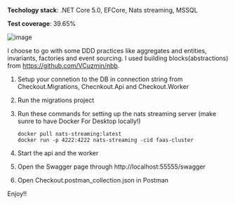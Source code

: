 
**Techology stack**: .NET Core 5.0, EFCore, Nats streaming, MSSQL

**Test coverage**: 39.65%

![image](https://user-images.githubusercontent.com/40390118/151759559-1a1abc36-b069-47d5-a8da-d75ae2196291.png)

I choose to go with some DDD practices like aggregates and entities, invariants, factories and event sourcing. I used building blocks(abstractions) from https://github.com/VCuzmin/nbb.

1. Setup your connetion to the DB in connection string from Checkout.Migrations, Checnkout.Api and Checkout.Worker
2. Run the migrations project
3. Run these commands for setting up the nats streaming server (make sunre to have Docker For Desktop locally!)

      ```
      docker pull nats-streaming:latest
      docker run -p 4222:4222 nats-streaming -cid faas-cluster
      ```
      
 4. Start the api and the worker
 5. Open the Swagger page through http://localhost:55555/swagger
 6. Open Checkout.postman_collection.json in Postman

Enjoy!!

